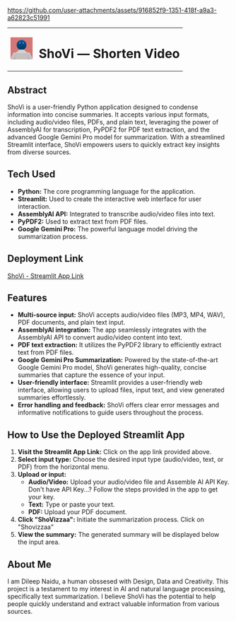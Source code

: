 https://github.com/user-attachments/assets/916852f9-1351-418f-a9a3-a62823c51991

<table style="border-collapse: collapse;">
  <tr>
    <td><img src="logo.png" alt="ShoVi Logo" height="50" width="50"></td>
    <td><h1>ShoVi  —  Shorten Video</h1></td>
  </tr>
</table>

## Abstract

ShoVi is a user-friendly Python application designed to condense information into concise summaries. It accepts various input formats, including audio/video files, PDFs, and plain text, leveraging the power of AssemblyAI for transcription, PyPDF2 for PDF text extraction, and the advanced Google Gemini Pro model for summarization. With a streamlined Streamlit interface, ShoVi empowers users to quickly extract key insights from diverse sources. 

## Tech Used

* **Python:**  The core programming language for the application.
* **Streamlit:**  Used to create the interactive web interface for user interaction.
* **AssemblyAI API:**  Integrated to transcribe audio/video files into text.
* **PyPDF2:**  Used to extract text from PDF files.
* **Google Gemini Pro:**  The powerful language model driving the summarization process.

## Deployment Link

[ShoVi - Streamlit App Link](https://dn-shovi.streamlit.app/) 

## Features

* **Multi-source input:** ShoVi accepts audio/video files (MP3, MP4, WAV), PDF documents, and plain text input.
* **AssemblyAI integration:**  The app seamlessly integrates with the AssemblyAI API to convert audio/video content into text.
* **PDF text extraction:** It utilizes the PyPDF2 library to efficiently extract text from PDF files.
* **Google Gemini Pro Summarization:**  Powered by the state-of-the-art Google Gemini Pro model, ShoVi generates high-quality, concise summaries that capture the essence of your input.
* **User-friendly interface:** Streamlit provides a user-friendly web interface, allowing users to upload files, input text, and view generated summaries effortlessly.
* **Error handling and feedback:**  ShoVi offers clear error messages and informative notifications to guide users throughout the process.

## How to Use the Deployed Streamlit App

1. **Visit the Streamlit App Link:** Click on the app link provided above.
2. **Select input type:** Choose the desired input type (audio/video, text, or PDF) from the horizontal menu.
3. **Upload or input:** 
   * **Audio/Video:** Upload your audio/video file and Assemble AI API Key. Don't have API Key...? Follow the steps provided in the app to get your key.
   * **Text:** Type or paste your text.
   * **PDF:** Upload your PDF document.
4. **Click "ShoVizzaa":** Initiate the summarization process. Click on "Shovizzaa"
5. **View the summary:** The generated summary will be displayed below the input area.

## About Me

I am Dileep Naidu, a human obssesed with Design, Data and Creativity. This project is a testament to my interest in AI and natural language processing, specifically text summarization. I believe ShoVi has the potential to help people quickly understand and extract valuable information from various sources.
